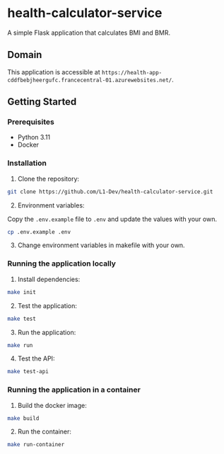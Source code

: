 # health-calculator-service

A simple Flask application that calculates BMI and BMR.

## Domain

This application is accessible at `https://health-app-cddfbebjheergufc.francecentral-01.azurewebsites.net/`.

## Getting Started

### Prerequisites

- Python 3.11
- Docker

### Installation

1. Clone the repository:

```bash
git clone https://github.com/L1-Dev/health-calculator-service.git
```

2. Environment variables:

Copy the `.env.example` file to `.env` and update the values with your own.

```bash
cp .env.example .env
```

3. Change environment variables in makefile with your own.

### Running the application locally

1. Install dependencies:

```bash
make init
```

2. Test the application:

```bash
make test
```

3. Run the application:

```bash
make run
```

4. Test the API:

```bash
make test-api
```

### Running the application in a container

1. Build the docker image:

```bash
make build
```

2. Run the container:

```bash
make run-container
```
